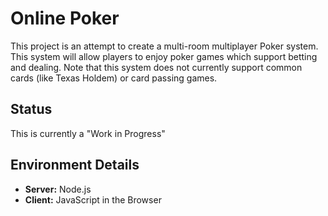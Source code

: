 # Online Poker

This project is an attempt to create a multi-room multiplayer Poker system.  This system will allow
players to enjoy poker games which support betting and dealing.  Note that this system does not
currently support common cards (like Texas Holdem) or card passing games.

## Status

This is currently a "Work in Progress"

## Environment Details

- **Server:** Node.js
- **Client:** JavaScript in the Browser
